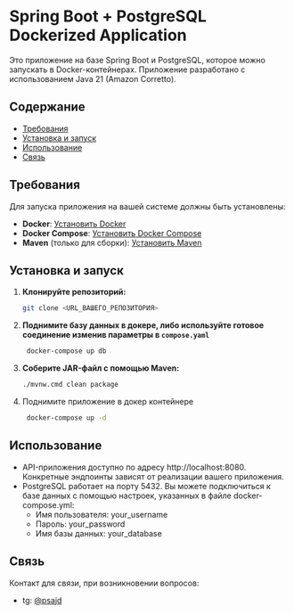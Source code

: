 # Spring Boot + PostgreSQL Dockerized Application

Это приложение на базе Spring Boot и PostgreSQL, которое можно запускать в Docker-контейнерах. Приложение разработано с
использованием Java 21 (Amazon Corretto).

## Содержание

- [Требования](#требования)
- [Установка и запуск](#установка-и-запуск)
- [Использование](#использование)
- [Связь](#связь)

## Требования

Для запуска приложения на вашей системе должны быть установлены:

- **Docker**: [Установить Docker](https://docs.docker.com/get-docker/)
- **Docker Compose**: [Установить Docker Compose](https://docs.docker.com/compose/install/)
- **Maven** (только для сборки): [Установить Maven](https://maven.apache.org/install.html)

## Установка и запуск

1. **Клонируйте репозиторий:**
   ```bash
   git clone <URL_ВАШЕГО_РЕПОЗИТОРИЯ>
    ```
2. **Поднимите базу данных в докере, либо используйте готовое соединение изменив параметры в `compose.yaml`**
   ```bash
    docker-compose up db
   ```
3. **Соберите JAR-файл с помощью Maven:**
    ```bash
    ./mvnw.cmd clean package
    ```

4. Поднимите приложение в докер контейнере
   ```bash
    docker-compose up -d
   ```


## Использование

- API-приложения доступно по адресу http://localhost:8080.
Конкретные эндпоинты зависят от реализации вашего приложения.
- PostgreSQL работает на порту 5432.
Вы можете подключиться к базе данных с помощью настроек, указанных в файле docker-compose.yml:
  * Имя пользователя: your_username
  * Пароль: your_password
  * Имя базы данных: your_database

## Связь

Контакт для связи, при возникновении вопросов: 
- tg: [@psajd](https://t.me/psajd)